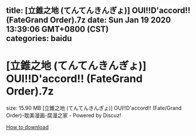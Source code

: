 
title: [立錐之地 (てんてんきんぎょ)] OUI!!D'accord!! (FateGrand Order).7z
date: Sun Jan 19 2020 13:39:06 GMT+0800 (CST)    
categories: baidu
---

# [立錐之地 (てんてんきんぎょ)] OUI!!D'accord!! (FateGrand Order).7z
size: 15.90 MB
 [立錐之地 (てんてんきんぎょ)] OUI!!D'accord!! (Fate/Grand Order)-耽美漫画-腐漫之家 - Powered by Discuz!
 

[How to download](https://bpcam.bemobtrk.com/go/2ceec3aa-1ca2-46d6-b9ff-aaa5c184517c?jno=679)